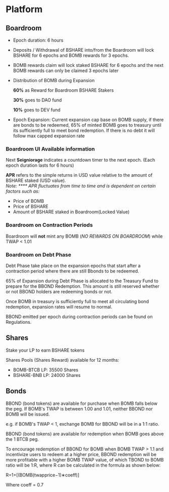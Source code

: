 # Platform

## Boardroom

* Epoch duration: 6 hours
* Deposits / Withdrawal of BSHARE into/from the Boardroom will lock BSHARE for 6 epochs and BOMB rewards for 3 epochs.&#x20;
* BOMB rewards claim will lock staked BSHARE for 6 epochs and the next BOMB rewards can only be claimed 3 epochs later
*   Distribution of BOMB during Expansion

    **60%** as Reward for Boardroom BSHARE Stakers

    **30%** goes to DAO fund

    **10%** goes to DEV fund
* Epoch Expansion: Current expansion cap base on BOMB supply, if there are bonds to be redeemed, 65% of minted BOMB goes to treasury until its sufficiently full to meet bond redemption. If there is no debt it will follow max capped expansion rate

### Boardroom UI Available information

Next **Seigniorage** indicates a countdown timer to the next epoch. (Each epoch duration lasts for 6 hours)                                                                                                              &#x20;

**APR** refers to the simple returns in USD value relative to the amount of BSHARE staked (USD value).\
_Note: **** APR fluctuates from time to time and is dependent on certain factors such as:_

* Price of BOMB
* Price of BSHARE
* Amount of BSHARE staked in Boardroom(Locked Value)

### Boardroom on Contraction Periods

Boardroom will **not** mint any BOMB (_NO REWARDS ON BOARDROOM_) while TWAP < 1.01

### Boardroom on Debt Phase

Debt Phase take place on the expansion epochs that start after a contraction period where there are still Bbonds to be redeemed.

65% of Expansion during Debt Phase is allocated to the Treasury Fund to prepare for the BBOND Redemption. This amount is still reserved  whether or not BBOND holders are redeeming bonds or not.

Once BOMB in treasury is sufficiently full to meet all circulating bond redemption, expansion rates will resume to normal.

BBOND emitted per epoch during contraction periods can be found on Regulations.

## Shares

Stake your LP to earn BSHARE tokens

Shares Pools (Shares Reward) available for 12 months:

* BOMB-BTCB LP: 35500 Shares
* BSHARE-BNB LP: 24000 Shares

## Bonds

BBOND (bond tokens) are available for purchase when BOMB falls below the peg. If BOMB's TWAP is between 1.00 and 1.01, neither BBOND nor BOMB will be issued.

e.g. if BOMB's TWAP < 1, exchange BOMB for BBOND will be in a 1:1 ratio.

BBOND (bond tokens) are available for redemption when BOMB goes above the 1 BTCB peg.

To encourage redemption of BBOND for BOMB when BOMB TWAP > 1.1 and incentivize users to redeem at a higher price, BBOND redemption will be more profitable with a higher BOMB TWAP value, of which TBOND to BOMB ratio will be 1:R, where R can be calculated in the formula as shown below:

&#x20;                       R=1+\[(BOMB(​twapprice−1)∗coeff)]

Where coeff = 0.7
